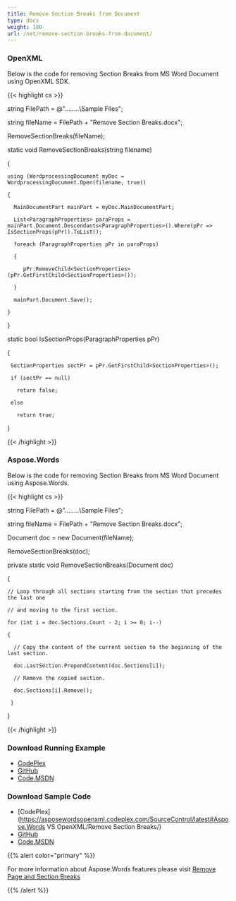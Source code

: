 ```yaml
---
title: Remove Section Breaks from Document
type: docs
weight: 180
url: /net/remove-section-breaks-from-document/
---
```


### **OpenXML**
Below is the code for removing Section Breaks from MS Word Document using OpenXML SDK.

{{< highlight cs >}}

   string FilePath = @"..\..\..\..\Sample Files\";

  string fileName = FilePath + "Remove Section Breaks.docx";

  RemoveSectionBreaks(fileName);

  static void RemoveSectionBreaks(string filename)

  {

    using (WordprocessingDocument myDoc = WordprocessingDocument.Open(filename, true))

    {

      MainDocumentPart mainPart = myDoc.MainDocumentPart;

      List<ParagraphProperties> paraProps = mainPart.Document.Descendants<ParagraphProperties>().Where(pPr => IsSectionProps(pPr)).ToList();

      foreach (ParagraphProperties pPr in paraProps)

      {

         pPr.RemoveChild<SectionProperties>(pPr.GetFirstChild<SectionProperties>());

      }

      mainPart.Document.Save();

    }

  }

  static bool IsSectionProps(ParagraphProperties pPr)

  {

     SectionProperties sectPr = pPr.GetFirstChild<SectionProperties>();

     if (sectPr == null)

       return false;

     else

       return true;

  }

{{< /highlight >}}
### **Aspose.Words**
Below is the code for removing Section Breaks from MS Word Document using Aspose.Words.

{{< highlight cs >}}

   string FilePath = @"..\..\..\..\Sample Files\";

  string fileName = FilePath + "Remove Section Breaks.docx";

  Document doc = new Document(fileName);

  RemoveSectionBreaks(doc);



  private static void RemoveSectionBreaks(Document doc)

  {

    // Loop through all sections starting from the section that precedes the last one 

    // and moving to the first section.

    for (int i = doc.Sections.Count - 2; i >= 0; i--)

    {

      // Copy the content of the current section to the beginning of the last section.

      doc.LastSection.PrependContent(doc.Sections[i]);

      // Remove the copied section.

      doc.Sections[i].Remove();

     }

   }

{{< /highlight >}}
### **Download Running Example**
- [CodePlex](https://asposewordsopenxml.codeplex.com/releases/view/620544)
- [GitHub](https://github.com/aspose-words/Aspose.Words-for-.NET/releases/tag/AsposeWordsVsOpenXMLv1.2)
- [Code.MSDN](https://code.msdn.microsoft.com/Code-Comparison-of-Common-4ffff4d7#content)
### **Download Sample Code**
- [CodePlex](https://asposewordsopenxml.codeplex.com/SourceControl/latest#Aspose.Words VS OpenXML/Remove Section Breaks/)
- [GitHub](https://github.com/aspose-words/Aspose.Words-for-.NET/tree/master/Plugins/Aspose.Words%20Vs%20OpenXML%20Words/Aspose.Words%20VS%20OpenXML/Remove%20Section%20Breaks)
- [Code.MSDN](https://code.msdn.microsoft.com/Code-Comparison-of-Common-4ffff4d7/view/SourceCode#content)

{{% alert color="primary" %}} 

For more information about Aspose.Words features please visit [Remove Page and Section Breaks](http://www.aspose.com/docs/display/wordsnet/How+to++Remove+Page+and+Section+Breaks)

{{% /alert %}}

